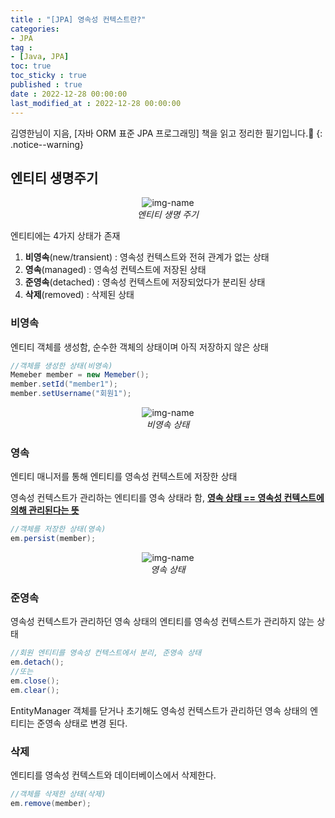 ```yaml
---
title : "[JPA] 영속성 컨텍스트란?"
categories:
- JPA
tag :
- [Java, JPA]
toc: true
toc_sticky : true
published : true
date : 2022-12-28 00:00:00
last_modified_at : 2022-12-28 00:00:00
---
```






김영한님이 지음, [자바 ORM 표준 JPA 프로그래밍] 책을 읽고 정리한 필기입니다.📢
{: .notice--warning}



## 엔티티 생명주기

<p align="center">
  <img alt="img-name" src="https://user-images.githubusercontent.com/13410737/210165554-596f88c5-82bc-4e3b-aa22-fb4bc5109545.png">
  <br>
    <em>엔티티 생명 주기</em>
</p>

엔티티에는 4가지 상태가 존재

1. **비영속**(new/transient) : 영속성 컨텍스트와 전혀 관계가 없는 상태
2. **영속**(managed) : 영속성 컨텍스트에 저장된 상태
3. **준영속**(detached) : 영속성 컨텍스트에 저장되었다가 분리된 상태
4. **삭제**(removed) : 삭제된 상태



### 비영속

엔티티 객체를 생성함, 순수한 객체의 상태이며 아직 저장하지 않은 상태

```java
//객체를 생성한 상태(비영속)
Memeber member = new Memeber();
member.setId("member1");
member.setUsername("회원1");
```

<p align="center">
  <img alt="img-name" src="https://user-images.githubusercontent.com/13410737/210165634-248698c9-4d2c-4c69-8307-6a58e4efc526.png">
  <br>
    <em>비영속 상태</em>
</p>

### 영속

엔티티 매니저를 통해 엔티티를 영속성 컨텍스트에 저장한 상태

영속성 컨텍스트가 관리하는 엔티티를 영속 상태라 함, <u>**영속 상태 == 영속성 컨텍스트에 의해 관리된다는 뜻**</u>

```java
//객체를 저장한 상태(영속)
em.persist(member);
```

<p align="center">
  <img alt="img-name" src="https://user-images.githubusercontent.com/13410737/210165716-8a37e141-1616-4b61-83b4-4c66de461c56.png">
  <br>
    <em>영속 상태</em>
</p>



### 준영속

영속성 컨텍스트가 관리하던 영속 상태의 엔티티를 영속성 컨텍스트가 관리하지 않는 상태

```java
//회원 엔티티를 영속성 컨텍스트에서 분리, 준영속 상태
em.detach();
//또는
em.close(); 
em.clear(); 
```

EntityManager 객체를 닫거나 초기해도 영속성 컨텍스트가 관리하던 영속 상태의 엔티티는 준영속 상태로 변경 된다.



### 삭제

엔티티를 영속성 컨텍스트와 데이터베이스에서 삭제한다.

```java
//객체를 삭제한 상태(삭제)
em.remove(member);
```

